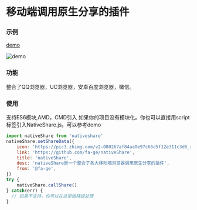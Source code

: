 # 移动端调用原生分享的插件

### 示例
[demo](https://fa-ge.github.io/nativeShare/demo/index.html)

![demo](https://fa-ge.github.io/nativeShare/demo/demo.png)

### 功能
整合了QQ浏览器，UC浏览器，安卓百度浏览器，微信。

### 使用
支持ES6模块,AMD，CMD引入
如果你的项目没有模块化。你也可以直接用script标签引入NativeShare.js。可以参考demo
```javascript
import nativeShare from 'nativeshare'
nativeShare.setShareData({
    icon: 'https://pic3.zhimg.com/v2-080267af84aa0e97c66d5f12e311c3d6_xl.jpg',
    link: 'https://github.com/fa-ge/nativeShare',
    title: 'nativeShare',
    desc: 'nativeShare是一个整合了各大移动端浏览器调用原生分享的插件',
    from: '@fa-ge',
})
try {
	nativeShare.callShare()
} catch(err) {
  // 如果不支持，你可以在这里做降级处理
}
```